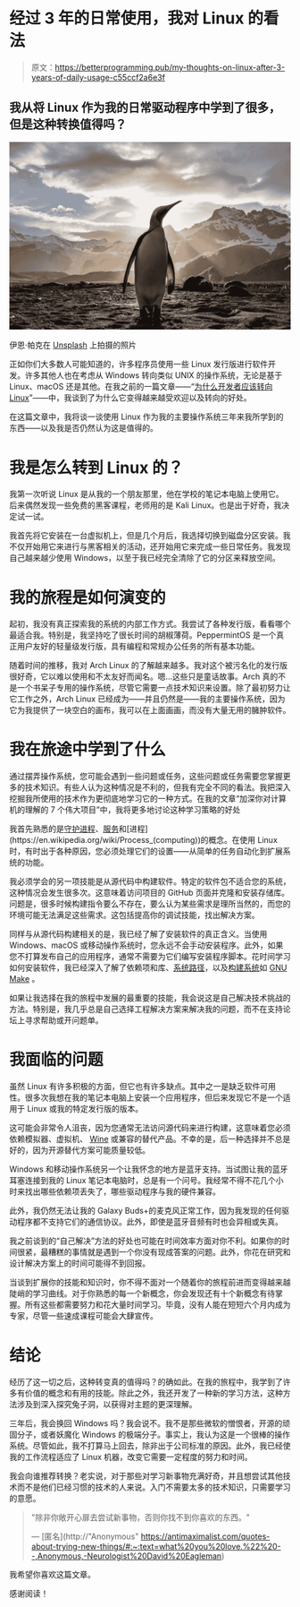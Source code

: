 # 经过 3 年的日常使用，我对 Linux 的看法

> 原文：<https://betterprogramming.pub/my-thoughts-on-linux-after-3-years-of-daily-usage-c55ccf2a6e3f>

## 我从将 Linux 作为我的日常驱动程序中学到了很多，但是这种转换值得吗？

![](img/0d94fa8b3a6179138785055ca82fc446.png)

伊恩·帕克在 [Unsplash](https://unsplash.com?utm_source=medium&utm_medium=referral) 上拍摄的照片

正如你们大多数人可能知道的，许多程序员使用一些 Linux 发行版进行软件开发。许多其他人也在考虑从 Windows 转向类似 UNIX 的操作系统，无论是基于 Linux、macOS 还是其他。在我之前的一篇文章——“[为什么开发者应该转向 Linux](/why-developers-should-switch-to-linux-9e3dc8f6406e)”——中，我谈到了为什么它变得越来越受欢迎以及转向的好处。

在这篇文章中，我将谈一谈使用 Linux 作为我的主要操作系统三年来我所学到的东西——以及我是否仍然认为这是值得的。

# 我是怎么转到 Linux 的？

我第一次听说 Linux 是从我的一个朋友那里，他在学校的笔记本电脑上使用它。后来偶然发现一些免费的黑客课程，老师用的是 Kali Linux。也是出于好奇，我决定试一试。

我首先将它安装在一台虚拟机上，但是几个月后，我选择切换到磁盘分区安装。我不仅开始用它来进行与黑客相关的活动，还开始用它来完成一些日常任务。我发现自己越来越少使用 Windows，以至于我已经完全清除了它的分区来释放空间。

# 我的旅程是如何演变的

起初，我没有真正探索我的系统的内部工作方式。我尝试了各种发行版，看看哪个最适合我。特别是，我坚持吃了很长时间的胡椒薄荷。PeppermintOS 是一个真正用户友好的轻量级发行版，具有编程和常规办公任务的所有基本功能。

随着时间的推移，我对 Arch Linux 的了解越来越多。我对这个被污名化的发行版很好奇，它以难以使用和不太友好而闻名。嗯…这些只是童话故事。Arch 真的不是一个书呆子专用的操作系统，尽管它需要一点技术知识来设置。除了最初努力让它工作之外，Arch Linux 已经成为——并且仍然是——我的主要操作系统，因为它为我提供了一块空白的画布，我可以在上面画画，而没有大量无用的臃肿软件。

# 我在旅途中学到了什么

通过摆弄操作系统，您可能会遇到一些问题或任务，这些问题或任务需要您掌握更多的技术知识。有些人认为这种情况是不利的，但我有完全不同的看法。我把深入挖掘我所使用的技术作为更彻底地学习它的一种方式。在我的文章“加深你对计算机的理解的 7 个伟大项目”中，我将更多地讨论这种学习策略的好处

我首先熟悉的是[守护进程](https://en.wikipedia.org/wiki/Daemon_(computing))、[服务](https://en.wikipedia.org/wiki/Service_(systems_architecture))和[进程](https://en.wikipedia.org/wiki/Process_(computing))的概念。在使用 Linux 时，有时出于各种原因，您必须处理它们的设置——从简单的任务自动化到扩展系统的功能。

我必须学会的另一项技能是从源代码中构建软件。特定的软件包不适合您的系统，这种情况会发生很多次。这意味着访问项目的 GitHub 页面并克隆和安装存储库。问题是，很多时候构建指令要么不存在，要么认为某些需求是理所当然的，而您的环境可能无法满足这些需求。这包括提高你的调试技能，找出解决方案。

同样与从源代码构建相关的是，我已经了解了安装软件的真正含义。当使用 Windows、macOS 或移动操作系统时，您永远不会手动安装程序。此外，如果您不打算发布自己的应用程序，通常不需要为它们编写安装程序脚本。花时间学习如何安装软件，我已经深入了解了依赖项和库、[系统路径](https://en.wikipedia.org/wiki/PATH_(variable))，以及[构建系统](https://en.wikipedia.org/wiki/List_of_build_automation_software)如 [GNU Make](https://en.wikipedia.org/wiki/Make_(software)#Modern_versions) 。

如果让我选择在我的旅程中发展的最重要的技能，我会说这是自己解决技术挑战的方法。特别是，我几乎总是自己选择工程解决方案来解决我的问题，而不在支持论坛上寻求帮助或开问题单。

# 我面临的问题

虽然 Linux 有许多积极的方面，但它也有许多缺点。其中之一是缺乏软件可用性。很多次我想在我的笔记本电脑上安装一个应用程序，但后来发现它不是一个适用于 Linux 或我的特定发行版的版本。

这可能会非常令人沮丧，因为您通常无法访问源代码来进行构建，这意味着您必须依赖模拟器、虚拟机、 [Wine](https://www.winehq.org/) 或兼容的替代产品。不幸的是，后一种选择并不总是好的，因为开源替代方案可能质量较低。

Windows 和移动操作系统另一个让我怀念的地方是蓝牙支持。当试图让我的蓝牙耳塞连接到我的 Linux 笔记本电脑时，总是有一个问号。我经常不得不花几个小时来找出哪些依赖项丢失了，哪些驱动程序与我的硬件兼容。

此外，我仍然无法让我的 Galaxy Buds+的麦克风正常工作，因为我发现的任何驱动程序都不支持它们的通信协议。此外，即使是蓝牙音频有时也会异相或失真。

我之前谈到的“自己解决”方法的好处也可能在时间效率方面对你不利。如果你的时间很紧，最糟糕的事情就是遇到一个你没有现成答案的问题。此外，你花在研究和设计解决方案上的时间可能得不到回报。

当谈到扩展你的技能和知识时，你不得不面对一个随着你的旅程前进而变得越来越陡峭的学习曲线。对于你熟悉的每一个新概念，你会发现还有十个新概念有待掌握。所有这些都需要努力和花大量时间学习。毕竟，没有人能在短短六个月内成为专家，尽管一些速成课程可能会大肆宣传。

# 结论

经历了这一切之后，这种转变真的值得吗？的确如此。在我的旅程中，我学到了许多有价值的概念和有用的技能。除此之外，我还开发了一种新的学习方法，这种方法涉及到深入探究兔子洞，以获得对主题的更深理解。

三年后，我会换回 Windows 吗？我会说不。我不是那些微软的憎恨者，开源的顽固分子，或者妖魔化 Windows 的极端分子。事实上，我认为这是一个很棒的操作系统。尽管如此，我不打算马上回去，除非出于公司标准的原因。此外，我已经使我的工作流程适应了 Linux 机器，改变它需要一定程度的努力和时间。

我会向谁推荐转换？老实说，对于那些对学习新事物充满好奇，并且想尝试其他技术而不是他们已经习惯的技术的人来说。入门不需要太多的技术知识，只需要学习的意愿。

> "除非你敞开心扉去尝试新事物，否则你找不到你喜欢的东西。"
> 
> — [匿名](http://"Anonymous"
>  https://antimaximalist.com/quotes-about-trying-new-things/#:~:text=what%20you%20love.%22%20--,Anonymous,-Neurologist%20David%20Eagleman)

我希望你喜欢这篇文章。

感谢阅读！